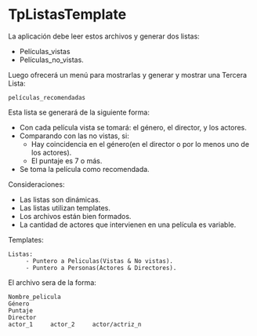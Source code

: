 # TpListasTemplate

La aplicación debe leer estos archivos y generar dos listas:
 - Películas_vistas
 - Películas_no_vistas.

Luego ofrecerá un menú para mostrarlas y generar y mostrar una Tercera Lista:

    películas_recomendadas

Esta lista se generará de la siguiente forma:
 - Con cada película vista se tomará: el género, el director, y los actores.
 - Comparando con las no vistas, si:
 	 - Hay coincidencia en el género(en el director o por lo menos uno de los actores).
 	 - El puntaje es 7 o más.
 - Se toma la película como recomendada.

Consideraciones:
 - Las listas son dinámicas.
 - Las listas utilizan templates.
 - Los archivos están bien formados.
 - La cantidad de actores que intervienen en una película es variable.

Templates:

	Listas:	
 		 - Puntero a Peliculas(Vistas & No vistas).
 		 - Puntero a Personas(Actores & Directores).

El archivo sera de la forma:

    Nombre_pelicula
    Género
    Puntaje
    Director
    actor_1		actor_2		actor/actriz_n
